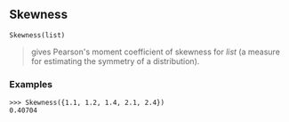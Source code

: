 ## Skewness

``` 
Skewness(list)
``` 

> gives Pearson's moment coefficient of skewness for $list$ (a measure for estimating the symmetry of a distribution). 
   
### Examples
``` 
>>> Skewness({1.1, 1.2, 1.4, 2.1, 2.4})
0.40704
```  

